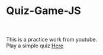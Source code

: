 <h1>Quiz-Game-JS</h1>
<br><br>
This is a practice work from youtube. <br>
Play a simple quiz <a href="https://nazmulhossainxi9.github.io/Quiz_Game_JS/">Here</a>
